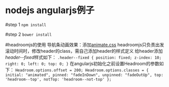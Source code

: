 nodejs angularjs例子
=============
#step 1
`npm install`

#step 2
`bower install`

#headroomjs的使用
导航条动画效果：添加[animate.css](http://daneden.github.io/animate.css/)
headroomjs只负责出发滚动时间时，修改header的class，需自己添加header的样式定义
给header添加*header--fixed*样式如下：
`
.header--fixed {
  position: fixed;
  z-index: 10;
  right: 0;
  left: 0;
  top: 0;
}
`
在angularjs初始化之前设置Headroom的参数如下：
`
Headroom.options.offset = 200;
Headroom.options.classes = {
    initial: "animated",
    pinned: "fadeInDown",
    unpinned: "fadeOutUp",
    top: 'headroom--top',
    notTop: 'headroom--not-top'
};
`